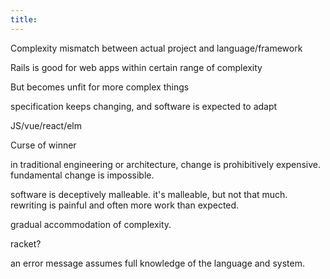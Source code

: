 ```yaml
---
title: 
---
```


Complexity mismatch between actual project and language/framework

Rails is good for web apps within certain range of complexity

But becomes unfit for more complex things

specification keeps changing, and software is expected to adapt

JS/vue/react/elm

Curse of winner

in traditional engineering or architecture, change is prohibitively expensive. fundamental change is impossible.

software is deceptively malleable. it's malleable, but not that much. rewriting is painful and often more work than expected.

gradual accommodation of complexity.

racket?

an error message assumes full knowledge of the language and system.
